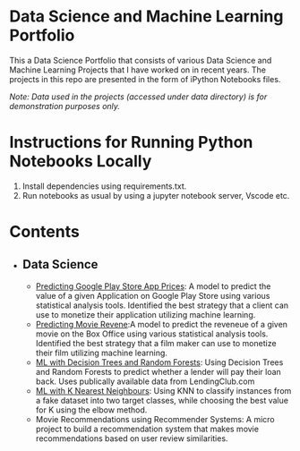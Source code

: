 # Data Science and Machine Learning Portfolio
This a Data Science Portfolio that consists of various Data Science and Machine Learning Projects that I have worked on in recent years. The projects in this repo are presented in the form of iPython Notebooks files. 

_Note: Data used in the projects (accessed under data directory) is for demonstration purposes only._

# Instructions for Running Python Notebooks Locally
1. Install dependencies using requirements.txt.
2. Run notebooks as usual by using a jupyter notebook server, Vscode etc.

# Contents
<ul>
 <li><h2>Data Science</h2></li>
 <ul>
  <li><a href="https://github.com/ortmasiu/data-science-portfolio/blob/main/Google%20Playstore%20Analytics.ipynb">Predicting Google Play Store App Prices</a>: A model to predict the value of a given Application on Google Play Store using various statistical analysis tools. Identified the best strategy that a client can use to monetize their application utilizing machine learning.</li>
  
  <li><a href="https://github.com/ortmasiu/data-science-portfolio/blob/main/Predicting%20Movie%20Revenues.ipynb">Predicting Movie Revene</a>:A model to predict the reveneue of a given movie on the Box Office  using various statistical analysis tools. Identified the best strategy that a film maker can use to monetize their film utilizing machine learning.</li>
  
  <li><a href="https://github.com/ortmasiu/data-science-portfolio/blob/main/Google%20Playstore%20Analytics.ipynb">ML with Decision Trees and Random Forests</a>: Using Decision Trees and Random Forests to predict whether a lender will pay their loan back. Uses publically available data from LendingClub.com</li>
  
  <li><a href="https://github.com/ortmasiu/data-science-portfolio/blob/main/Google%20Playstore%20Analytics.ipynb">ML with K Nearest Neighbours</a>: Using KNN to classify instances from a fake dataset into two target classes, while choosing the best value for K using the elbow method.</li>
  <li>
   <a>
Movie Recommendations using Recommender Systems</a>: A micro project to build a recommendation system that makes movie recommendations based on user review similarities.
  </li>
 </ul>
 </ul>


